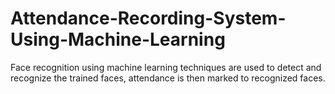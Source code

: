 # Attendance-Recording-System-Using-Machine-Learning
Face recognition using machine learning techniques are used to detect and recognize the trained faces, attendance is then marked to recognized faces.  
